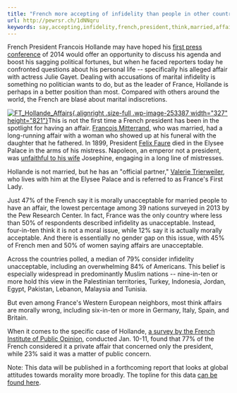```yaml
---
title: "French more accepting of infidelity than people in other countries"
url: http://pewrsr.ch/1dNNqru
keywords: say,accepting,infidelity,french,president,think,married,affair,morally,hollande,unacceptable,countries
---
```

French President Francois Hollande may have hoped his [first press conference](http://www.theguardian.com/world/2014/jan/14/francois-hollande-press-conference-on-economy-and-affair-live) of 2014 would offer an opportunity to discuss his agenda and boost his sagging political fortunes, but when he faced reporters today he confronted questions about his personal life -- specifically his alleged affair with actress Julie Gayet. Dealing with accusations of marital infidelity is something no politician wants to do, but as the leader of France, Hollande is perhaps in a better position than most. Compared with others around the world, the French are blasé about marital indiscretions.

[![FT\_Hollande\_Affairs](https://assets.pewresearch.org/wp-content/uploads/sites/12/2014/01/FT_Hollande_Affairs.png){.alignright .size-full .wp-image-253387 width="327" height="821"}](https://assets.pewresearch.org/wp-content/uploads/sites/12/2014/01/FT_Hollande_Affairs.png)This is not the first time a French president has been in the spotlight for having an affair. [Francois Mitterrand](http://www.nytimes.com/2012/12/01/world/europe/mazarine-pingeot-mitterrand-daughter-looks-back.html), who was married, had a long-running affair with a woman who showed up at his funeral with the daughter that he fathered. In 1899, President [Felix Faure](http://www.english.rfi.fr/node/79115) died in the Elysee Palace in the arms of his mistress. Napoleon, an emperor not a president, was [unfaithful to his wife](http://www.smh.com.au/articles/2002/12/27/1040511174510.html) Josephine, engaging in a long line of mistresses.

Hollande is not married, but he has an "official partner," [Valerie Trierweiler](http://www.bbc.co.uk/news/world-europe-25720255), who lives with him at the Elysee Palace and is referred to as France's First Lady.

Just 47% of the French say it is morally unacceptable for married people to have an affair, the lowest percentage among 39 nations surveyed in 2013 by the Pew Research Center. In fact, France was the only country where less than 50% of respondents described infidelity as unacceptable. Instead, four-in-ten think it is not a moral issue, while 12% say it is actually morally acceptable. And there is essentially no gender gap on this issue, with 45% of French men and 50% of women saying affairs are unacceptable.

Across the countries polled, a median of 79% consider infidelity unacceptable, including an overwhelming 84% of Americans. This belief is especially widespread in predominantly Muslim nations -- nine-in-ten or more hold this view in the Palestinian territories, Turkey, Indonesia, Jordan, Egypt, Pakistan, Lebanon, Malaysia and Tunisia.

But even among France's Western European neighbors, most think affairs are morally wrong, including six-in-ten or more in Germany, Italy, Spain, and Britain.

When it comes to the specific case of Hollande, [a survey by the French Institute of Public Opinion](http://www.ifop.com/media/poll/2463-1-study_file.pdf), conducted Jan. 10-11, found that 77% of the French considered it a private affair that concerned only the president, while 23% said it was a matter of public concern.

Note: This data will be published in a forthcoming report that looks at global attitudes towards morality more broadly. The topline for this data [can be found here](https://www.pewglobal.org/2014/01/14/extramarital-affairs-topline/).
